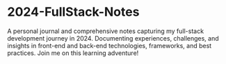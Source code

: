 # 2024-FullStack-Notes
 A personal journal and comprehensive notes capturing my full-stack development journey in 2024.  Documenting experiences, challenges, and insights in front-end and back-end technologies, frameworks, and best practices.  Join me on this learning adventure!
